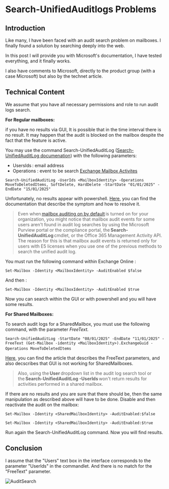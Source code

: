 # Search-UnifiedAuditlogs Problems

## Introduction

Like many, I have been faced with an audit search problem on mailboxes. I finally found a solution by searching deeply into the web. 
 
In this post I will provide you with Microsoft's documentation, I have tested everything, and it finally works.  
 
I also have comments to Microsoft, directly to the product group (with a case Microsoft) but also by the technet article. 

## Technical Content
 
We assume that you have all necessary permissions and role to run audit logs search. 
 
**For Regular mailboxes:**  
 
if you have no results via GUI, It is possible that in the time interval there is no result. It may happen that the audit is blocked on the mailbox despite the fact that the feature is active. 
 
You may use the command Search-UnifiedAuditLog ([Search-UnifiedAuditLog documenation](https://learn.microsoft.com/fr-fr/powershell/module/exchange/search-unifiedauditlog?view=exchange-ps)) with the following parameters:  
 
* UsersIds : email address 
* Operations : event to be search [Exchange Mailbox Activites](https://learn.microsoft.com/en-us/purview/audit-log-activities#exchange-mailbox-activities) 
 
`Search-UnifiedAuditLog -UserIds <MailboxIdentity> -Operations MoveToDeletedItems, SoftDelete, HardDelete -StartDate "01/01/2025" -EndDate "15/01/2025"` 
 
Unfortunately, no results appear with powershell. [Here](https://learn.microsoft.com/en-us/purview/audit-troubleshooting-scenarios#search-for-mailbox-activities-performed-by-users-with-non-e5-licenses), you can find the documentation that describe the symptom and how to resolve it. 
 
>Even when [mailbox auditing on by default](https://learn.microsoft.com/en-us/purview/audit-mailboxes) is turned on for your organization, you might notice that mailbox audit events for some users aren't found in audit log searches by using the Microsoft Purview portal or the compliance portal, the **Search-UnifiedAuditLog** cmdlet, or the Office 365 Management Activity API. The reason for this is that mailbox audit events is returned only for users with E5 licenses when you use one of the previous methods to search the unified audit log. 
 
You must run the following command within Exchange Online :  
 
`Set-Mailbox -Identity <MailboxIdentity> -AuditEnabled $false` 
 
And then :  
 
`Set-Mailbox -Identity <MailboxIdentity> -AuditEnabled $true` 
 
Now you can search within the GUI or with powershell and you will have some results. 
   
**For Shared Mailboxes:** 
 
To search audit logs for a SharedMailbox, you must use the following command, with the parameter *FreeText.*  

`Search-UnifiedAuditLog -StartDate "08/01/2025" -EndDate "11/01/2025" -FreeText (Get-Mailbox -identity <MailboxIdentity>).ExchangeGuid -Operations MoveToDeletedItems`  
 
[Here](https://learn.microsoft.com/en-us/purview/audit-troubleshooting-scenarios#search-for-mailbox-activities-performed-in-a-specific-mailbox-including-shared-mailboxes), you can find the article that describes the FreeText parameters, and also decscribes that GUI is not working for SharedMailboxes. 
 
>Also, using the **User** dropdown list in the audit log search tool or the **Search-UnifiedAuditLog -UserIds** won't return results for activities performed in a shared mailbox. 
   
If there are no results and you are sure that there should be, then the same manipulation as described above will have to be done. Disable and then reactivate the audit on the mailbox:  
 
`Set-Mailbox -Identity <SharedMailboxIdentity> -AuditEnabled:$false` 
 
`Set-Mailbox -Identity <SharedMailboxIdentity> -AuditEnabled:$true` 
 
Run again the Search-UnifiedAuditLog command. Now you will find results. 

## Conclusion

I assume that the "Users" text box in the interface corresponds to the parameter "UserIds" in the commandlet. And there is no match for the "FreeText" parameter.

![AuditSearch](../../media/AuditSearch1.png)

 
 
 
